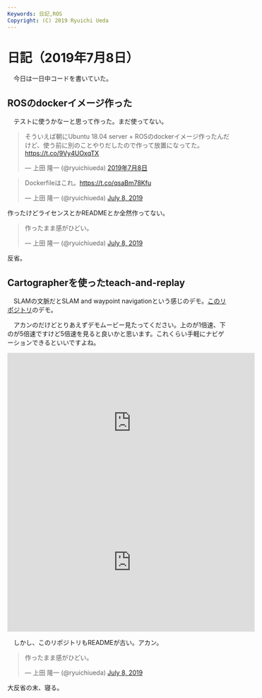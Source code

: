```yaml
---
Keywords: 日記,ROS
Copyright: (C) 2019 Ryuichi Ueda
---
```


# 日記（2019年7月8日）

　今日は一日中コードを書いていた。

## ROSのdockerイメージ作った

　テストに使うかなーと思って作った。まだ使ってない。

<blockquote class="twitter-tweet" data-lang="ja"><p lang="ja" dir="ltr">そういえば朝にUbuntu 18.04 server + ROSのdockerイメージ作ったんだけど、使う前に別のことやりだしたので作って放置になってた。<a href="https://t.co/9Vy4UOxqTX">https://t.co/9Vy4UOxqTX</a></p>&mdash; 上田 隆一 (@ryuichiueda) <a href="https://twitter.com/ryuichiueda/status/1148237287135670272?ref_src=twsrc%5Etfw">2019年7月8日</a></blockquote>
<script async src="https://platform.twitter.com/widgets.js" charset="utf-8"></script>

<blockquote class="twitter-tweet" data-partner="tweetdeck"><p lang="ja" dir="ltr">Dockerfileはこれ。<a href="https://t.co/qsaBm78Kfu">https://t.co/qsaBm78Kfu</a></p>&mdash; 上田 隆一 (@ryuichiueda) <a href="https://twitter.com/ryuichiueda/status/1148237518418006017?ref_src=twsrc%5Etfw">July 8, 2019</a></blockquote>
<script async src="https://platform.twitter.com/widgets.js" charset="utf-8"></script>

作ったけどライセンスとかREADMEとか全然作ってない。

<blockquote class="twitter-tweet" data-partner="tweetdeck"><p lang="ja" dir="ltr">作ったまま感がひどい。</p>&mdash; 上田 隆一 (@ryuichiueda) <a href="https://twitter.com/ryuichiueda/status/1148237581110280192?ref_src=twsrc%5Etfw">July 8, 2019</a></blockquote>
<script async src="https://platform.twitter.com/widgets.js" charset="utf-8"></script>

反省。


## Cartographerを使ったteach-and-replay

　SLAMの文脈だとSLAM and waypoint navigationという感じのデモ。[このリポジトリ](https://github.com/ryuichiueda/raspimouse_map_based_teach_and_replay)のデモ。

　アカンのだけどとりあえずデモムービー見たってください。上のが1倍速、下のが5倍速ですけど5倍速を見ると良いかと思います。これくらい手軽にナビゲーションできるといいですよね。

<iframe width="560" height="315" src="https://www.youtube.com/embed/fk8Y7kWahSQ" frameborder="0" allow="accelerometer; autoplay; encrypted-media; gyroscope; picture-in-picture" allowfullscreen></iframe>

<iframe width="560" height="315" src="https://www.youtube.com/embed/SirW2nRSL8U" frameborder="0" allow="accelerometer; autoplay; encrypted-media; gyroscope; picture-in-picture" allowfullscreen></iframe>

　しかし、このリポジトリもREADMEが古い。アカン。

<blockquote class="twitter-tweet" data-partner="tweetdeck"><p lang="ja" dir="ltr">作ったまま感がひどい。</p>&mdash; 上田 隆一 (@ryuichiueda) <a href="https://twitter.com/ryuichiueda/status/1148237581110280192?ref_src=twsrc%5Etfw">July 8, 2019</a></blockquote>
<script async src="https://platform.twitter.com/widgets.js" charset="utf-8"></script>


大反省の末、寝る。


## 
## 

